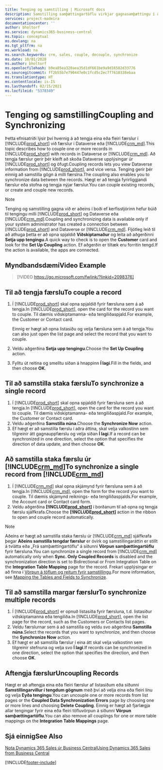 ```yaml
---
title: Tenging og samstilling | Microsoft docs
description: Samstilling samþættingartöflu virkjar gagnasamþættingu í öllum færslum í töflu í Business Central og Dynamics 365 Sales töflu sem eru tengdar.
services: project-madeira
documentationcenter: ''
author: bholtorf
ms.service: dynamics365-business-central
ms.topic: conceptual
ms.devlang: na
ms.tgt_pltfrm: na
ms.workload: na
ms.search.keywords: crm, sales, couple, decouple, synchronize
ms.date: 10/01/2020
ms.author: bholtorf
ms.openlocfilehash: b9ea85ea320aea35d1df661be9a9d16502d33776
ms.sourcegitcommit: ff2b55b7e790447e0c1fcd5c2ec7f7610338ebaa
ms.translationtype: HT
ms.contentlocale: is-IS
ms.lasthandoff: 02/15/2021
ms.locfileid: "5378349"
---
```

# <a name="coupling-and-synchronizing"></a><span data-ttu-id="5c42c-103">Tenging og samstilling</span><span class="sxs-lookup"><span data-stu-id="5c42c-103">Coupling and Synchronizing</span></span>
<span data-ttu-id="5c42c-104">Þetta efnisatriði lýsir því hvernig á að tengja eina eða fleiri færslur í [!INCLUDE[prod_short](includes/prod_short.md)] við færslur í Dataverse eða [!INCLUDE[crm_md](includes/crm_md.md)].</span><span class="sxs-lookup"><span data-stu-id="5c42c-104">This topic describes how to couple one or more records in [!INCLUDE[prod_short](includes/prod_short.md)] with records in Dataverse or [!INCLUDE[crm_md](includes/crm_md.md)].</span></span> <span data-ttu-id="5c42c-105">Að tengja færslur gerir þér kleift að skoða Dataverse upplýsingar úr [!INCLUDE[prod_short](includes/prod_short.md)] og öfugt.</span><span class="sxs-lookup"><span data-stu-id="5c42c-105">Coupling records lets you view Dataverse information from [!INCLUDE[prod_short](includes/prod_short.md)], and vice versa.</span></span> <span data-ttu-id="5c42c-106">Tenging gerir þér einnig að samstilla gögn á milli færslna.</span><span class="sxs-lookup"><span data-stu-id="5c42c-106">The coupling also enables you to synchronize data between the records.</span></span> <span data-ttu-id="5c42c-107">Hægt er að tengja fyrirliggjandi færslur eða stofna og tengja nýjar færslur.</span><span class="sxs-lookup"><span data-stu-id="5c42c-107">You can couple existing records, or create and couple new records.</span></span>

> [!Note]
> <span data-ttu-id="5c42c-108">Tenging og samstilling gagna við er aðeins í boði ef kerfisstjórinn hefur búið til tengingu milli [!INCLUDE[prod_short](includes/prod_short.md)] og Dataverse eða [!INCLUDE[crm_md](includes/crm_md.md)].</span><span class="sxs-lookup"><span data-stu-id="5c42c-108">Coupling and synchronizing data is available only if your system administrator has created a connection between [!INCLUDE[prod_short](includes/prod_short.md)] and Dataverse or [!INCLUDE[crm_md](includes/crm_md.md)].</span></span> <span data-ttu-id="5c42c-109">Fljótleg leið til að athuga þetta er að opna spjaldið **Viðskiptamaður** og leita að aðgerðinni **Setja upp tengingu**.</span><span class="sxs-lookup"><span data-stu-id="5c42c-109">A quick way to check is to open the **Customer** card and look for the **Set Up Coupling** action.</span></span> <span data-ttu-id="5c42c-110">Ef aðgerðin er tiltæk eru forritin tengd.</span><span class="sxs-lookup"><span data-stu-id="5c42c-110">If the action is available, the apps are connected.</span></span>   

## <a name="video-example"></a><span data-ttu-id="5c42c-111">Myndbandsdæmi</span><span class="sxs-lookup"><span data-stu-id="5c42c-111">Video Example</span></span>

> [!VIDEO https://go.microsoft.com/fwlink/?linkid=2098376]

## <a name="to-couple-a-record"></a><span data-ttu-id="5c42c-112">Til að tengja færslu</span><span class="sxs-lookup"><span data-stu-id="5c42c-112">To couple a record</span></span>  
1.  <span data-ttu-id="5c42c-113">Í [!INCLUDE[prod_short](includes/prod_short.md)] skal opna spjaldið fyrir færsluna sem á að tengja.</span><span class="sxs-lookup"><span data-stu-id="5c42c-113">In [!INCLUDE[prod_short](includes/prod_short.md)], open the card for the record you want to couple.</span></span> <span data-ttu-id="5c42c-114">Til dæmis viðskiptamanna- eða tengiliðaspjald.</span><span class="sxs-lookup"><span data-stu-id="5c42c-114">For example, the Customer or Contact card.</span></span>  

    <span data-ttu-id="5c42c-115">Einnig er hægt að opna listasíðu og velja færsluna sem á að tengja.</span><span class="sxs-lookup"><span data-stu-id="5c42c-115">You can also just open the list page and select the record that you want to couple.</span></span>  

2.  <span data-ttu-id="5c42c-116">Veldu aðgerðina **Setja upp tengingu**.</span><span class="sxs-lookup"><span data-stu-id="5c42c-116">Choose the **Set Up Coupling** action.</span></span>  
3.  <span data-ttu-id="5c42c-117">Fylltu út reitina og smelltu síðan á hnappinn **Í lagi**.</span><span class="sxs-lookup"><span data-stu-id="5c42c-117">Fill in the fields, and then choose **OK**.</span></span>  

## <a name="to-synchronize-a-single-record"></a><span data-ttu-id="5c42c-118">Til að samstilla staka færslu</span><span class="sxs-lookup"><span data-stu-id="5c42c-118">To synchronize a single record</span></span>  
1.  <span data-ttu-id="5c42c-119">Í [!INCLUDE[prod_short](includes/prod_short.md)] skal opna spjaldið fyrir færsluna sem á að tengja.</span><span class="sxs-lookup"><span data-stu-id="5c42c-119">In [!INCLUDE[prod_short](includes/prod_short.md)], open the card for the record you want to couple.</span></span> <span data-ttu-id="5c42c-120">Til dæmis viðskiptamanna- eða tengiliðaspjald.</span><span class="sxs-lookup"><span data-stu-id="5c42c-120">For example, the Customer or Contact card.</span></span>  
2.  <span data-ttu-id="5c42c-121">Veldu aðgerðina **Samstilla núna**.</span><span class="sxs-lookup"><span data-stu-id="5c42c-121">Choose the **Synchronize Now** action.</span></span>  
3.  <span data-ttu-id="5c42c-122">Ef hægt er að samstilla færslu í aðra áttina, skal velja valkostinn sem tilgreinir átt gagnauppfærslu og velja síðan **Í lagi**.</span><span class="sxs-lookup"><span data-stu-id="5c42c-122">If a record can be synchronized in one direction, select the option that specifies the direction of data update, and then choose **OK**.</span></span>  

## <a name="to-synchronize-a-single-record-from-crm_md"></a><span data-ttu-id="5c42c-123">Að samstilla staka færslu úr [!INCLUDE[crm_md](includes/crm_md.md)]</span><span class="sxs-lookup"><span data-stu-id="5c42c-123">To synchronize a single record from [!INCLUDE[crm_md](includes/crm_md.md)]</span></span>  
1.  <span data-ttu-id="5c42c-124">Í [!INCLUDE[crm_md](includes/crm_md.md)] skal opna skjámynd fyrir færsluna sem á að tengja.</span><span class="sxs-lookup"><span data-stu-id="5c42c-124">In [!INCLUDE[crm_md](includes/crm_md.md)], open the form for the record you want to couple.</span></span> <span data-ttu-id="5c42c-125">Til dæmis skjámynd reiknings- eða tengiliðaspjalds.</span><span class="sxs-lookup"><span data-stu-id="5c42c-125">For example, the Account card or Contact card form.</span></span>  
2.  <span data-ttu-id="5c42c-126">Veldu aðgerðina **[!INCLUDE[prod_short](includes/prod_short.md)]** í borðanum til að opna og tengja færslu sjálfkrafa.</span><span class="sxs-lookup"><span data-stu-id="5c42c-126">Choose the **[!INCLUDE[prod_short](includes/prod_short.md)]** action in the ribbon to open and couple record automatically.</span></span>

> [!Note]
> <span data-ttu-id="5c42c-127">Aðeins er hægt að samstilla staka færslu úr [!INCLUDE[crm_md](includes/crm_md.md)] sjálfkrafa þegar **Aðeins samstilla tengdar færslur** er óvirk og samstillingaráttin er stillt á tvíátta eða „Frá samþættingartöflu“ á síðunni **Vörpun samþættingartöflu** fyrir færsluna.</span><span class="sxs-lookup"><span data-stu-id="5c42c-127">You can synchronize a single record from [!INCLUDE[crm_md](includes/crm_md.md)] automatically only when **Sync. Only Coupled Records** is disabled and the synchronization direction is set to Bidirectional or From Integration Table on the **Integration Table Mapping** page for the record.</span></span> <span data-ttu-id="5c42c-128">Frekari upplýsingar er að finna í [Vörpun á töflum og reitum fyrir samstillingu](admin-how-to-modify-table-mappings-for-synchronization.md#creating-new-records).</span><span class="sxs-lookup"><span data-stu-id="5c42c-128">For more information, see [Mapping the Tables and Fields to Synchronize](admin-how-to-modify-table-mappings-for-synchronization.md#creating-new-records).</span></span>     

## <a name="to-synchronize-multiple-records"></a><span data-ttu-id="5c42c-129">Til að samstilla margar færslur</span><span class="sxs-lookup"><span data-stu-id="5c42c-129">To synchronize multiple records</span></span>  
1.  <span data-ttu-id="5c42c-130">Í [!INCLUDE[prod_short](includes/prod_short.md)] er opnuð listasíða fyrir færsluna, t.d. listasíður viðskiptamanna eða tengiliða.</span><span class="sxs-lookup"><span data-stu-id="5c42c-130">In [!INCLUDE[prod_short](includes/prod_short.md)], open the list page for the record, such as the Customers or Contacts list pages.</span></span>  
2.  <span data-ttu-id="5c42c-131">Veldu færslurnar sem á að samstilla og veldu svo aðgerðina **Samstilla núna**.</span><span class="sxs-lookup"><span data-stu-id="5c42c-131">Select the records that you want to synchronize, and then choose the **Synchronize Now** action.</span></span>  
3.  <span data-ttu-id="5c42c-132">Ef hægt er að samstilla færslur í eina átt skal velja valkostinn sem tilgreinir stefnuna og velja svo **Í lagi**.</span><span class="sxs-lookup"><span data-stu-id="5c42c-132">If records can be synchronized in one direction, select the option that specifies the direction, and then choose **OK**.</span></span>  

## <a name="uncoupling-records"></a><span data-ttu-id="5c42c-133">Aftengja færslur</span><span class="sxs-lookup"><span data-stu-id="5c42c-133">Uncoupling Records</span></span>
<span data-ttu-id="5c42c-134">Hægt er að aftengja eina eða fleiri færslur af listasíðum eða síðunni **Samstillingarvillur í tengdum gögnum** með því að velja eina eða fleiri línu og velja **Eyða tengingu**.</span><span class="sxs-lookup"><span data-stu-id="5c42c-134">You can uncouple one or more records from list pages or the **Coupled Data Synchronization Errors** page by choosing one or more lines and choosing **Delete Coupling**.</span></span> <span data-ttu-id="5c42c-135">Einnig er hægt að fjarlægja allar tengingar fyrir eina eða fleiri töfluvörpun á síðunni **Vörpun samþættingartöflu**.</span><span class="sxs-lookup"><span data-stu-id="5c42c-135">You can also remove all couplings for one or more table mappings on the **Integration Table Mappings** page.</span></span>

## <a name="see-also"></a><span data-ttu-id="5c42c-136">Sjá einnig</span><span class="sxs-lookup"><span data-stu-id="5c42c-136">See Also</span></span>  
[<span data-ttu-id="5c42c-137">Nota Dynamics 365 Sales úr Business Central</span><span class="sxs-lookup"><span data-stu-id="5c42c-137">Using Dynamics 365 Sales from Business Central</span></span>](marketing-integrate-dynamicscrm.md)


[!INCLUDE[footer-include](includes/footer-banner.md)]
